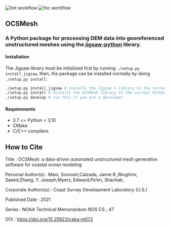 ![lint workflow](https://github.com/noaa-ocs-modeling/OCSMesh/actions/workflows/pylint.yml/badge.svg?branch=main)
![fnc workflow](https://github.com/noaa-ocs-modeling/OCSMesh/actions/workflows/functional_test.yml/badge.svg?branch=main)

## OCSMesh
### A Python package for processing DEM data into georeferenced unstructured meshes using the [jigsaw-python](https://github.com/dengwirda/jigsaw-python) library.

#### Installation
The Jigsaw library must be initialized first by running `./setup.py install_jigsaw`, then, the package can be installed normally by doing `./setup.py install`:

```bash
./setup.py install_jigsaw # installs the Jigsaw C-library to the current Python environment
./setup.py install # Installs the OCSMesh library to the current Python environment
./setup.py develop # run this if you are a developer.
```
#### Requirements
* 3.7 <= Python < 3.10
* CMake 
* C/C++ compilers

## How to Cite
Title : OCSMesh: a data-driven automated unstructured mesh generation software for coastal ocean modeling

Personal Author(s) : Mani, Soroosh;Calzada, Jaime R.;Moghimi, Saeed;Zhang, Y. Joseph;Myers, Edward;Pe’eri, Shachak;

Corporate Authors(s) : Coast Survey Development Laboratory (U.S.)

Published Date : 2021

Series : NOAA Technical Memorandum NOS CS ; 47

DOI : https://doi.org/10.25923/csba-m072

